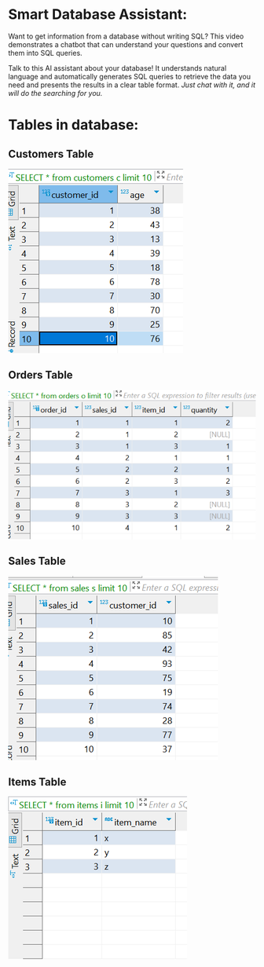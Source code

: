 <h1>Smart Database Assistant:</h1>

Want to get information from a database without writing SQL? This video demonstrates a chatbot that can understand your questions and convert them into SQL queries.

Talk to this AI assistant about your database! It understands natural language and automatically generates SQL queries to retrieve the data you need and presents the results in a clear table format.
_Just chat with it, and it will do the searching for you._

<h1>Tables in database:</h1>

<h2>Customers Table</h2>

![alt text](image-1.png)

<h2>Orders Table</h2>

![alt text](image-2.png)

<h2>Sales Table</h2>

![alt text](image-3.png)

<h2>Items Table</h2>

![alt text](image-4.png)

